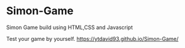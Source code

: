 # Simon-Game
Simon Game build using HTML,CSS and Javascript

Test your game by yourself.
https://ytdavid93.github.io/Simon-Game/
